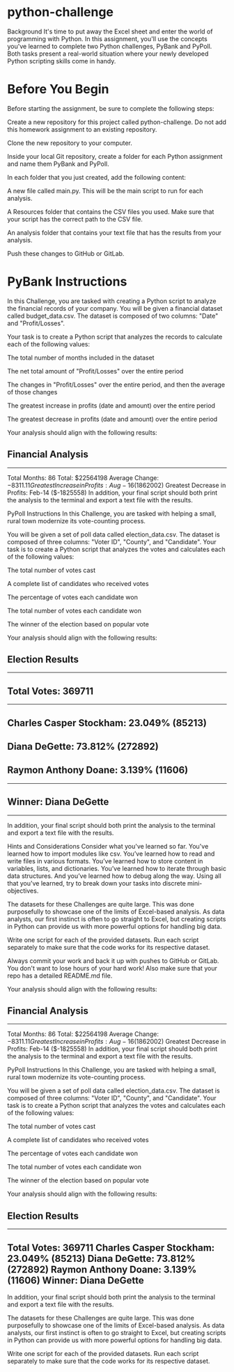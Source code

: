 # python-challenge

Background
It's time to put away the Excel sheet and enter the world of programming with Python. In this assignment, you'll use the concepts you've learned to complete two Python challenges, PyBank and PyPoll. Both tasks present a real-world situation where your newly developed Python scripting skills come in handy.

# Before You Begin
Before starting the assignment, be sure to complete the following steps:

Create a new repository for this project called python-challenge. Do not add this homework assignment to an existing repository.

Clone the new repository to your computer.

Inside your local Git repository, create a folder for each Python assignment and name them PyBank and PyPoll.

In each folder that you just created, add the following content:

A new file called main.py. This will be the main script to run for each analysis.

A Resources folder that contains the CSV files you used. Make sure that your script has the correct path to the CSV file.

An analysis folder that contains your text file that has the results from your analysis.

Push these changes to GitHub or GitLab.

# PyBank Instructions
In this Challenge, you are tasked with creating a Python script to analyze the financial records of your company. You will be given a financial dataset called budget_data.csv. The dataset is composed of two columns: "Date" and "Profit/Losses".

Your task is to create a Python script that analyzes the records to calculate each of the following values:

The total number of months included in the dataset

The net total amount of "Profit/Losses" over the entire period

The changes in "Profit/Losses" over the entire period, and then the average of those changes

The greatest increase in profits (date and amount) over the entire period

The greatest decrease in profits (date and amount) over the entire period

Your analysis should align with the following results:

## Financial Analysis
----------------------------
Total Months: 86
Total: $22564198
Average Change: $-8311.11
Greatest Increase in Profits: Aug-16 ($1862002)
Greatest Decrease in Profits: Feb-14 ($-1825558)
In addition, your final script should both print the analysis to the terminal and export a text file with the results.

PyPoll Instructions
In this Challenge, you are tasked with helping a small, rural town modernize its vote-counting process.

You will be given a set of poll data called election_data.csv. The dataset is composed of three columns: "Voter ID", "County", and "Candidate". Your task is to create a Python script that analyzes the votes and calculates each of the following values:

The total number of votes cast

A complete list of candidates who received votes

The percentage of votes each candidate won

The total number of votes each candidate won

The winner of the election based on popular vote

Your analysis should align with the following results:

## Election Results
-------------------------
## Total Votes: 369711
-------------------------
## Charles Casper Stockham: 23.049% (85213)
## Diana DeGette: 73.812% (272892)
## Raymon Anthony Doane: 3.139% (11606)
-------------------------
## Winner: Diana DeGette
-------------------------
In addition, your final script should both print the analysis to the terminal and export a text file with the results.

Hints and Considerations
Consider what you've learned so far. You've learned how to import modules like csv. You’ve learned how to read and write files in various formats. You’ve learned how to store content in variables, lists, and dictionaries. You’ve learned how to iterate through basic data structures. And you’ve learned how to debug along the way. Using all that you've learned, try to break down your tasks into discrete mini-objectives.

The datasets for these Challenges are quite large. This was done purposefully to showcase one of the limits of Excel-based analysis. As data analysts, our first instinct is often to go straight to Excel, but creating scripts in Python can provide us with more powerful options for handling big data.

Write one script for each of the provided datasets. Run each script separately to make sure that the code works for its respective dataset.

Always commit your work and back it up with pushes to GitHub or GitLab. You don't want to lose hours of your hard work! Also make sure that your repo has a detailed README.md file.

Your analysis should align with the following results:

## Financial Analysis
----------------------------
Total Months: 86
Total: $22564198
Average Change: $-8311.11
Greatest Increase in Profits: Aug-16 ($1862002)
Greatest Decrease in Profits: Feb-14 ($-1825558)
In addition, your final script should both print the analysis to the terminal and export a text file with the results.

PyPoll Instructions
In this Challenge, you are tasked with helping a small, rural town modernize its vote-counting process.

You will be given a set of poll data called election_data.csv. The dataset is composed of three columns: "Voter ID", "County", and "Candidate". Your task is to create a Python script that analyzes the votes and calculates each of the following values:

The total number of votes cast

A complete list of candidates who received votes

The percentage of votes each candidate won

The total number of votes each candidate won

The winner of the election based on popular vote

Your analysis should align with the following results:

## Election Results
----------------------------
Total Votes: 369711
Charles Casper Stockham: 23.049% (85213)
Diana DeGette: 73.812% (272892)
Raymon Anthony Doane: 3.139% (11606)
Winner: Diana DeGette
-------------------------
In addition, your final script should both print the analysis to the terminal and export a text file with the results.

The datasets for these Challenges are quite large. This was done purposefully to showcase one of the limits of Excel-based analysis. As data analysts, our first instinct is often to go straight to Excel, but creating scripts in Python can provide us with more powerful options for handling big data.

Write one script for each of the provided datasets. Run each script separately to make sure that the code works for its respective dataset.


